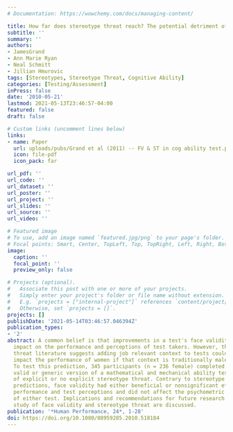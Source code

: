 ```yaml
---
# Documentation: https://wowchemy.com/docs/managing-content/

title: How far does stereotype threat reach? The potential detriment of face validity in cognitive ability testing
subtitle: ''
summary: ''
authors:
- JamesGrand
- Ann Marie Ryan
- Neal Schmitt
- Jillian Hmurovic
tags: [Stereotypes, Stereotype Threat, Cognitive Ability]
categories: [Testing/Assessment]
inPress: false
date: '2010-05-21'
lastmod: 2021-05-13T23:46:57-04:00
featured: false
draft: false

# Custom links (uncomment lines below)
links:
- name: Paper
  url: uploads/pubs/Grand et al (2011) -- FV & ST in cog ability test.pdf
  icon: file-pdf
  icon_pack: far

url_pdf: ''
url_code: ''
url_dataset: ''
url_poster: ''
url_project: ''
url_slides: ''
url_source: ''
url_video: ''

# Featured image
# To use, add an image named `featured.jpg/png` to your page's folder.
# Focal points: Smart, Center, TopLeft, Top, TopRight, Left, Right, BottomLeft, Bottom, BottomRight.
image:
  caption: ''
  focal_point: ''
  preview_only: false

# Projects (optional).
#   Associate this post with one or more of your projects.
#   Simply enter your project's folder or file name without extension.
#   E.g. `projects = ["internal-project"]` references `content/project/deep-learning/index.md`.
#   Otherwise, set `projects = []`.
projects: []
publishDate: '2021-05-14T03:46:57.046394Z'
publication_types:
- '2'
abstract: A common belief is that improvements in a test's face validity have a positive
  impact on the performance and perceptions of test takers. However, the stereotype
  threat literature suggests adding job relevant context to tests could negatively
  impact the performance of women if that context is traditionally male stereotyped.
  To test this prediction, 345 participants (n = 236 female) completed either a face
  valid or generic version of a mathematical and mechanical ability test under conditions
  of explicit or no explicit stereotype threat. Contrary to stereotype threat theory
  predictions, face validity had either beneficial or nonsignificant effects on test
  performance and test perceptions and did not affect the psychometric properties
  of either test. Implications and recommendations for future research regarding the
  study of face validity and stereotype threat are discussed.
publication: '*Human Performance, 24*, 1-28'
doi: https://doi.org/10.1080/08959285.2010.518184
---
```

